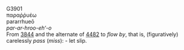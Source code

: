 G3901  
παραῤῥυέω  
pararrhueō  
*par-ar-hroo-eh‘-o*  
From [3844](g3844) and the alternate of [4482](g4482) to *flow* *by*,
that is, (figuratively) carelessly *pass* (*miss*): - let slip.  
